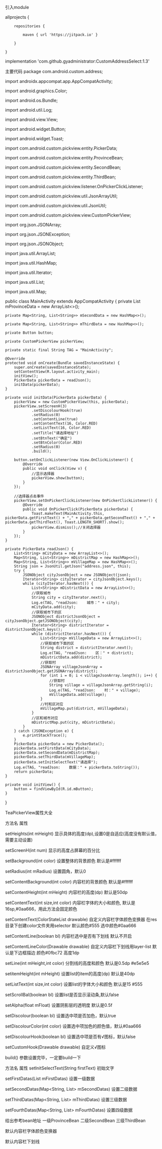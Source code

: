 引入module

allprojects {

		repositories {

			maven { url 'https://jitpack.io' }

		}

	}

implementation 'com.github.gyadministrator:CustomAddressSelect:1.3'

主要代码
package com.android.custom.address;

import androidx.appcompat.app.AppCompatActivity;

import android.graphics.Color;

import android.os.Bundle;

import android.util.Log;

import android.view.View;

import android.widget.Button;

import android.widget.Toast;

import com.android.custom.pickview.entity.PickerData;

import com.android.custom.pickview.entity.ProvinceBean;

import com.android.custom.pickview.entity.SecondBean;

import com.android.custom.pickview.entity.ThirdBean;

import com.android.custom.pickview.listener.OnPickerClickListener;

import com.android.custom.pickview.util.JsonArrayUtil;

import com.android.custom.pickview.util.JsonUtil;

import com.android.custom.pickview.view.CustomPickerView;

import org.json.JSONArray;

import org.json.JSONException;

import org.json.JSONObject;

import java.util.ArrayList;

import java.util.HashMap;

import java.util.Iterator;

import java.util.List;

import java.util.Map;

public class MainActivity extends AppCompatActivity {
    private List<String> mProvinceData = new ArrayList<>();

    private Map<String, List<String>> mSecondData = new HashMap<>();

    private Map<String, List<String>> mThirdData = new HashMap<>();

    private Button button;

    private CustomPickerView pickerView;

    private static final String TAG = "MainActivity";

    @Override
    protected void onCreate(Bundle savedInstanceState) {
        super.onCreate(savedInstanceState);
        setContentView(R.layout.activity_main);
        initView();
        PickerData pickerData = readJson();
        initData(pickerData);
    }

    private void initData(PickerData pickerData) {
        pickerView = new CustomPickerView(this, pickerData);
        pickerView.setScreenH(3)
                .setDiscolourHook(true)
                .setRadius(0)
                .setContentLine(true)
                .setContentText(16, Color.RED)
                .setListText(16, Color.RED)
                .setTitle("请选择地址")
                .setBtnText("确定")
                .setBtnColor(Color.RED)
                .setRadius(0)
                .build();

        button.setOnClickListener(new View.OnClickListener() {
            @Override
            public void onClick(View v) {
                //显示选择器
                pickerView.show(button);
            }
        });

        //选择器点击事件
        pickerView.setOnPickerClickListener(new OnPickerClickListener() {
            @Override
            public void OnPickerClick(PickerData pickerData) {
                Toast.makeText(MainActivity.this, pickerData.getFirstText() + "," + pickerData.getSecondText() + "," + pickerData.getThirdText(), Toast.LENGTH_SHORT).show();
                pickerView.dismiss();//关闭选择器
            }
        });
    }

    private PickerData readJson() {
        List<String> mCityData = new ArrayList<>();
        Map<String, List<String>> mDistrictMap = new HashMap<>();
        Map<String, List<String>> mVillageMap = new HashMap<>();
        String json = JsonUtil.getJson("address.json", this);
        try {
            JSONObject cityJsonObject = new JSONObject(json);
            Iterator<String> cityIterator = cityJsonObject.keys();
            while (cityIterator.hasNext()) {
                List<String> mDistrictData = new ArrayList<>();
                //获取城市
                String city = cityIterator.next();
                Log.e(TAG, "readJson:    城市：" + city);
                mCityData.add(city);
                //获取城市下的区
                JSONObject districtJsonObject = cityJsonObject.getJSONObject(city);
                Iterator<String> districtIterator = districtJsonObject.keys();
                while (districtIterator.hasNext()) {
                    List<String> mVillageData = new ArrayList<>();
                    //获取城市下面的区
                    String district = districtIterator.next();
                    Log.e(TAG, "readJson:    区：" + district);
                    mDistrictData.add(district);
                    //获取村
                    JSONArray villageJsonArray = districtJsonObject.getJSONArray(district);
                    for (int i = 0; i < villageJsonArray.length(); i++) {
                        //获取村
                        String village = villageJsonArray.getString(i);
                        Log.e(TAG, "readJson:    村：" + village);
                        mVillageData.add(village);
                    }
                    //村和区对应
                    mVillageMap.put(district, mVillageData);
                }
                //区和城市对应
                mDistrictMap.put(city, mDistrictData);
            }
        } catch (JSONException e) {
            e.printStackTrace();
        }
        PickerData pickerData = new PickerData();
        pickerData.setFirstData(mCityData);
        pickerData.setSecondData(mDistrictMap);
        pickerData.setThirdData(mVillageMap);
        pickerData.setInitSelectText("请选择");
        Log.e(TAG, "readJson:    数据：" + pickerData.toString());
        return pickerData;
    }

    private void initView() {
        button = findViewById(R.id.mButton);
    }
}


TeaPickerView属性大全

方法名	属性

setHeights(int mHeight)	显示具体的高度(dp),设置0是自适应(高度没有默认值，需要主动设置)

setScreenH(int num)	显示的高度占屏幕的百分比

setBackground(int color)	设置整体的背景颜色 默认是#ffffff

setRadius(int mRadius)	设置圆角，默认0

setContentBackground(int color)	内容栏的背景颜色 默认是#ffffff

setContentHeight(int mHeight)	内容栏的高度(dp) 默认是50dp

setContentText(int size,int color)	内容栏字体的大小和颜色, 默认是16sp,#0aa666，用此方法会固定颜色

setContentText(ColorStateList drawable)	自定义内容栏字体颜色变换器 在res目录下创建color文件夹用selector 默认颜色#555 选中颜色#0aa666

setContentLine(boolean bl)	内容栏选中是否有下划线 默认不开启

setContentLineColor(Drawable drawable)	自定义内容栏下划线用layer-list 默认是下边框描边 颜色#0fbc72 高度1dp

setLine(int mHeight,int color)	分割线的高度和颜色 默认是0.5dp #e5e5e5

setitemHeight(int mHeight)	设置list的item的高度(dp) 默认是40dp

setListText(int size,int color)	设置list的字体大小和颜色 默认是15 #555

setScrollBal(boolean bl)	设置list是否显示滚动条,默认false

setAlpha(float mFloat)	设置阴影层的透明度 默认是0.5f

setDiscolour(boolean bl)	设置选中项是否加色，默认true

setDiscolourColor(int color)	设置选中项加色的颜色值，默认#0aa666

setDiscolourHook(boolean bl)	设置选中项是否有√图标，默认false

setCustomHook(Drawable drawable)	自定义√图标

build()	参数设置完毕，一定要build一下

方法名	属性
setInitSelectText(String firstText)	初始文字

setFirstDatas(List mFirstDatas)	设置一级数据

setSecondDatas(Map<String, List> mSecondDatas)	设置二级数据

setThirdDatas(Map<String, List> mThirdDatas)	设置三级数据

setFourthDatas(Map<String, List> mFourthDatas)	设置四级数据

给出参考bean地址
一级ProvinceBean 二级SecondBean 三级ThirdBean

默认内容栏字体颜色变换器
<?xml version="1.0" encoding="utf-8"?>
<selector xmlns:android="http://schemas.android.com/apk/res/android">
	<item android:state_selected="true" android:color="@color/picker_select_text_color"/>
	<item android:state_pressed="true" android:color="@color/picker_select_text_color"/>
	<item android:state_checked="true" android:color="@color/picker_select_text_color"/>
	<item android:state_focused="true" android:color="@color/picker_select_text_color"/>
	<item android:color="@color/picker_text_color"/>
</selector>

默认内容栏下划线
<?xml version="1.0" encoding="UTF-8"?>
<layer-list xmlns:android="http://schemas.android.com/apk/res/android" >
    <!-- 边框颜色值 -->
    <item>
        <shape>
            <solid android:color="@color/station_average" />
        </shape>
    </item>
    <item android:bottom="1dp"> <!--设置只有底部有边框-->
        <shape>
            <solid android:color="#ffffff" />
        </shape>
    </item>
</layer-list>